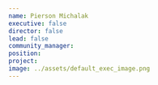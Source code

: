 ```yaml
---
name: Pierson Michalak
executive: false
director: false
lead: false
community_manager:   
position:  
project:  
image: ../assets/default_exec_image.png
---
```

